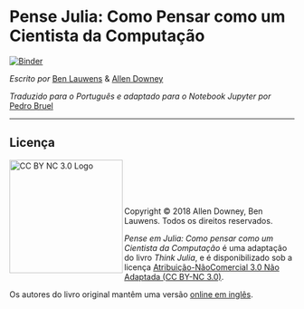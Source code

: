 # Pense Julia: Como Pensar como um Cientista da Computação

[![Binder](https://mybinder.org/badge_logo.svg)](https://mybinder.org/v2/gh/phrb/PenseJulia/master)

*Escrito por* [Ben Lauwens](ben.lauwens@gmail.com) & [Allen Downey](allendowney@gmail.com)

*Traduzido para o Português e adaptado para o Notebook Jupyter por* [Pedro Bruel](pedro.bruel@gmail.com)

***

## Licença

<img src="https://mirrors.creativecommons.org/presskit/buttons/88x31/png/by-nc.png" align="left" width=200 alt="CC BY NC 3.0 Logo" title="CC BY NC 3.0 Logo" /><br><br><br><br>

Copyright © 2018 Allen Downey, Ben Lauwens. Todos os direitos reservados.

*Pense em Julia: Como pensar como um Cientista da Computação* é uma adaptação do livro *Think Julia*, e é disponibilizado sob a licença [Atribuição-NãoComercial 3.0 Não Adaptada (CC BY-NC 3.0)](https://creativecommons.org/licenses/by-nc/3.0/deed.pt_BR).

Os autores do livro original mantêm uma versão [online em inglês](https://benlauwens.github.io/ThinkJulia.jl/latest/book.html).
